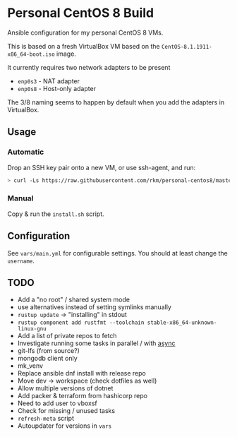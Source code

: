 # Personal CentOS 8 Build

Ansible configuration for my personal CentOS 8 VMs.

This is based on a fresh VirtualBox VM based on the
`CentOS-8.1.1911-x86_64-boot.iso` image.

It currently requires two network adapters to be present

-   `enp0s3` - NAT adapter
-   `enp0s8` - Host-only adapter

The 3/8 naming seems to happen by default when you add the adapters in
VirtualBox.

## Usage

### Automatic

Drop an SSH key pair onto a new VM, or use ssh-agent, and run:

```bash
> curl -Ls https://raw.githubusercontent.com/rkm/personal-centos8/master/install.sh | bash
```

### Manual

Copy & run the `install.sh` script.

## Configuration

See `vars/main.yml` for configurable settings. You should at least change the
`username`.

## TODO

-   Add a "no root" / shared system mode
-   use alternatives instead of setting symlinks manually
-   `rustup update` -> "installing" in stdout
-   `rustup component add rustfmt --toolchain stable-x86_64-unknown-linux-gnu`
-   Add a list of private repos to fetch
-   Investigate running some tasks in parallel / with
    [async](https://devops.stackexchange.com/questions/3860/is-there-a-way-to-run-with-items-loops-in-parallel-in-ansible)
-   git-lfs (from source?)
-   mongodb client only
-   mk_venv
-   Replace ansible dnf install with release repo
-   Move dev -> workspace (check dotfiles as well)
-   Allow multiple versions of dotnet
-   Add packer & terraform from hashicorp repo
-   Need to add user to vboxsf
-   Check for missing / unused tasks
-   `refresh-meta` script
-   Autoupdater for versions in `vars`
